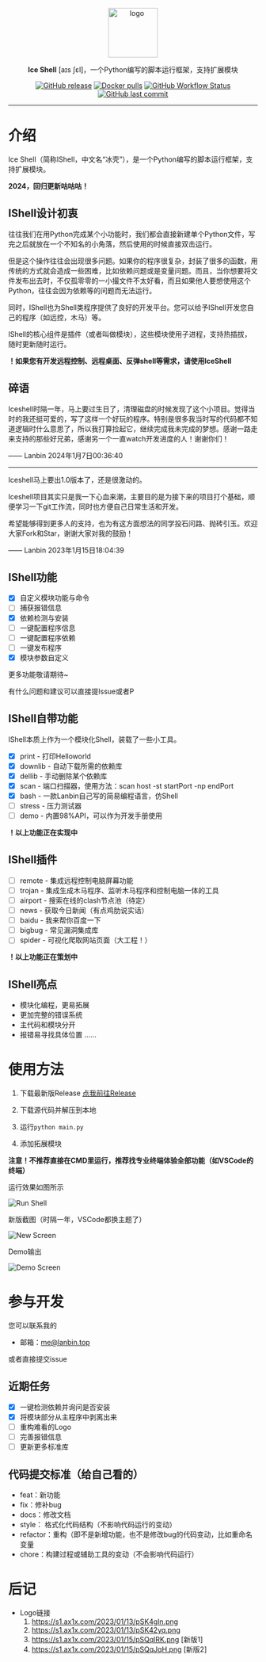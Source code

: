 <p align="center">
    <a href="https://hice.run" target="_blank" rel="noopener noreferrer">
        <img width="100" src="https://s1.ax1x.com/2023/01/13/pSK4gln.png" alt="logo" />
    </a>
</p>

<p align="center"><b>Ice Shell</b> [aɪs ʃɛl]，一个Python编写的脚本运行框架，支持扩展模块</p>

<p align="center">
<a href="https://github.com/lanbinshijie/IceShell"><img alt="GitHub release" src="https://img.shields.io/github/release/lanbinshijie/IceShell.svg?style=flat-square&include_prereleases" /></a>
<a href="https://github.com/lanbinshijie/IceShell"><img alt="Docker pulls" src="https://img.shields.io/github/license/lanbinshijie/iceshell?style=flat-square&color=yellow" /></a>
<a href="https://github.com/lanbinshijie/IceShell"><img alt="GitHub Workflow Status" src="https://img.shields.io/github/issues-raw/lanbinshijie/iceshell?style=flat-square" /></a><a href="https://github.com/lanbinshijie/IceShell"><img alt="GitHub last commit" src="https://img.shields.io/github/stars/lanbinshijie/iceshell?label=Github%20Stars&style=flat-square" /></a>
</p>

---

# 介绍
Ice Shell（简称IShell，中文名“冰壳”），是一个Python编写的脚本运行框架，支持扩展模块。

**2024，回归更新咕咕咕！**

## IShell设计初衷
往往我们在用Python完成某个小功能时，我们都会直接新建单个Python文件，写完之后就放在一个不知名的小角落，然后使用的时候直接双击运行。

但是这个操作往往会出现很多问题。如果你的程序很复杂，封装了很多的函数，用传统的方式就会造成一些困难，比如依赖问题或是变量问题。而且，当你想要将文件发布出去时，不仅孤零零的一小撮文件不太好看，而且如果他人要想使用这个Python，往往会因为依赖等的问题而无法运行。

同时，IShell也为Shell类程序提供了良好的开发平台。您可以给予IShell开发您自己的程序（如远控，木马）等。

IShell的核心组件是插件（或者叫做模块），这些模块使用子进程，支持热插拔，随时更新随时运行。

**！如果您有开发远程控制、远程桌面、反弹shell等需求，请使用IceShell**

## 碎语
Iceshell时隔一年，马上要过生日了，清理磁盘的时候发现了这个小项目。觉得当时的我还挺可爱的，写了这样一个好玩的程序。特别是很多我当时写的代码都不知道逻辑时什么意思了，所以我打算捡起它，继续完成我未完成的梦想。感谢一路走来支持的那些好兄弟，感谢另一个一直watch开发进度的人！谢谢你们！

—— Lanbin 2024年1月7日00:36:40


---


Iceshell马上要出1.0版本了，还是很激动的。

Iceshell项目其实只是我一下心血来潮，主要目的是为接下来的项目打个基础，顺便学习一下git工作流，同时也方便自己日常生活和开发。

希望能够得到更多人的支持，也为有这方面想法的同学投石问路、抛砖引玉。欢迎大家Fork和Star，谢谢大家对我的鼓励！

—— Lanbin 2023年1月15日18:04:39


## IShell功能

- [X] 自定义模块功能与命令
- [ ] 捕获报错信息
- [X] 依赖检测与安装
- [ ] 一键配置程序信息
- [ ] 一键配置程序依赖
- [ ] 一键发布程序
- [X] 模块参数自定义

更多功能敬请期待~

有什么问题和建议可以直接提Issue或者P

## IShell自带功能
IShell本质上作为一个模块化Shell，装载了一些小工具。

- [X] print - 打印Helloworld
- [X] downlib - 自动下载所需的依赖库
- [X] dellib - 手动删除某个依赖库
- [X] scan - 端口扫描器，使用方法：scan host -st startPort -np endPort
- [X] bash - 一款Lanbin自己写的简易编程语言，仿Shell
- [ ] stress - 压力测试器
- [ ] demo - 内置98%API，可以作为开发手册使用

**！以上功能正在实现中**

## IShell插件

- [ ] remote - 集成远程控制电脑屏幕功能
- [ ] trojan - 集成生成木马程序、监听木马程序和控制电脑一体的工具
- [ ] airport - 搜索在线的clash节点池（待定）
- [ ] news - 获取今日新闻（有点鸡肋说实话）
- [ ] baidu - 我来帮你百度一下
- [ ] bigbug - 常见漏洞集成库
- [ ] spider - 可视化爬取网站页面（大工程！）

**！以上功能正在策划中**

## IShell亮点

- 模块化编程，更易拓展
- 更加完整的错误系统
- 主代码和模块分开
- 报错易寻找具体位置
......

# 使用方法

1. 下载最新版Release [点我前往Release](https://github.com/lanbinshijie/IceShell/releases)

2. 下载源代码并解压到本地

3. 运行`python main.py`

4. 添加拓展模块

**注意！不推荐直接在CMD里运行，推荐找专业终端体验全部功能（如VSCode的终端）**

运行效果如图所示

![Run Shell](./docs/img/runShell.png)


新版截图（时隔一年，VSCode都换主题了）

![New Screen](./docs/img/newImg.png)


Demo输出

![Demo Screen](./docs/img/bashDemo.png)

# 参与开发

您可以联系我的
- 邮箱：[me@lanbin.top](mailto:me@lanbin.top)

或者直接提交issue

## 近期任务

- [X] 一键检测依赖并询问是否安装
- [X] 将模块部分从主程序中剥离出来
- [ ] 重构难看的Logo
- [ ] 完善报错信息
- [ ] 更新更多标准库

## 代码提交标准（给自己看的）
- feat：新功能
- fix：修补bug
- docs：修改文档
- style： 格式化代码结构（不影响代码运行的变动）
- refactor：重构（即不是新增功能，也不是修改bug的代码变动，比如重命名变量
- chore：构建过程或辅助工具的变动（不会影响代码运行）

# 后记

- Logo链接
    1. https://s1.ax1x.com/2023/01/13/pSK4gln.png
    2. https://s1.ax1x.com/2023/01/13/pSK42yq.png
    3. https://s1.ax1x.com/2023/01/15/pSQqlRK.png [新版1]
    4. https://s1.ax1x.com/2023/01/15/pSQqJqH.png [新版2]

